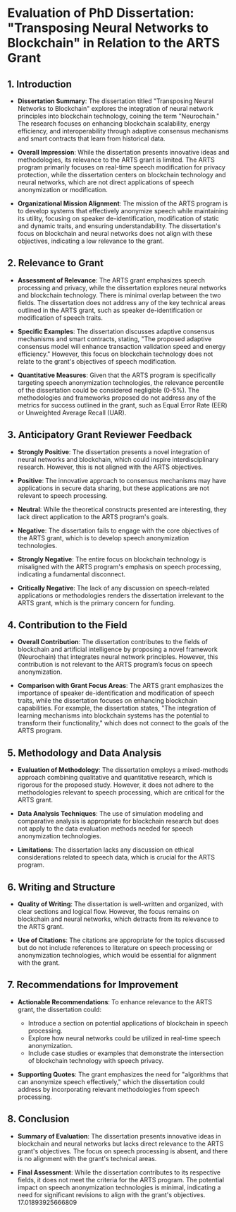 # Evaluation of PhD Dissertation: "Transposing Neural Networks to Blockchain" in Relation to the ARTS Grant

## 1. Introduction
- **Dissertation Summary**: The dissertation titled "Transposing Neural Networks to Blockchain" explores the integration of neural network principles into blockchain technology, coining the term "Neurochain." The research focuses on enhancing blockchain scalability, energy efficiency, and interoperability through adaptive consensus mechanisms and smart contracts that learn from historical data.
  
- **Overall Impression**: While the dissertation presents innovative ideas and methodologies, its relevance to the ARTS grant is limited. The ARTS program primarily focuses on real-time speech modification for privacy protection, while the dissertation centers on blockchain technology and neural networks, which are not direct applications of speech anonymization or modification.

- **Organizational Mission Alignment**: The mission of the ARTS program is to develop systems that effectively anonymize speech while maintaining its utility, focusing on speaker de-identification, modification of static and dynamic traits, and ensuring understandability. The dissertation's focus on blockchain and neural networks does not align with these objectives, indicating a low relevance to the grant.

## 2. Relevance to Grant
- **Assessment of Relevance**: The ARTS grant emphasizes speech processing and privacy, while the dissertation explores neural networks and blockchain technology. There is minimal overlap between the two fields. The dissertation does not address any of the key technical areas outlined in the ARTS grant, such as speaker de-identification or modification of speech traits.

- **Specific Examples**: The dissertation discusses adaptive consensus mechanisms and smart contracts, stating, "The proposed adaptive consensus model will enhance transaction validation speed and energy efficiency." However, this focus on blockchain technology does not relate to the grant's objectives of speech modification. 

- **Quantitative Measures**: Given that the ARTS program is specifically targeting speech anonymization technologies, the relevance percentile of the dissertation could be considered negligible (0-5%). The methodologies and frameworks proposed do not address any of the metrics for success outlined in the grant, such as Equal Error Rate (EER) or Unweighted Average Recall (UAR).

## 3. Anticipatory Grant Reviewer Feedback
- **Strongly Positive**: The dissertation presents a novel integration of neural networks and blockchain, which could inspire interdisciplinary research. However, this is not aligned with the ARTS objectives.

- **Positive**: The innovative approach to consensus mechanisms may have applications in secure data sharing, but these applications are not relevant to speech processing.

- **Neutral**: While the theoretical constructs presented are interesting, they lack direct application to the ARTS program's goals.

- **Negative**: The dissertation fails to engage with the core objectives of the ARTS grant, which is to develop speech anonymization technologies.

- **Strongly Negative**: The entire focus on blockchain technology is misaligned with the ARTS program's emphasis on speech processing, indicating a fundamental disconnect.

- **Critically Negative**: The lack of any discussion on speech-related applications or methodologies renders the dissertation irrelevant to the ARTS grant, which is the primary concern for funding.

## 4. Contribution to the Field
- **Overall Contribution**: The dissertation contributes to the fields of blockchain and artificial intelligence by proposing a novel framework (Neurochain) that integrates neural network principles. However, this contribution is not relevant to the ARTS program’s focus on speech anonymization.

- **Comparison with Grant Focus Areas**: The ARTS grant emphasizes the importance of speaker de-identification and modification of speech traits, while the dissertation focuses on enhancing blockchain capabilities. For example, the dissertation states, "The integration of learning mechanisms into blockchain systems has the potential to transform their functionality," which does not connect to the goals of the ARTS program.

## 5. Methodology and Data Analysis
- **Evaluation of Methodology**: The dissertation employs a mixed-methods approach combining qualitative and quantitative research, which is rigorous for the proposed study. However, it does not adhere to the methodologies relevant to speech processing, which are critical for the ARTS grant.

- **Data Analysis Techniques**: The use of simulation modeling and comparative analysis is appropriate for blockchain research but does not apply to the data evaluation methods needed for speech anonymization technologies.

- **Limitations**: The dissertation lacks any discussion on ethical considerations related to speech data, which is crucial for the ARTS program.

## 6. Writing and Structure
- **Quality of Writing**: The dissertation is well-written and organized, with clear sections and logical flow. However, the focus remains on blockchain and neural networks, which detracts from its relevance to the ARTS grant.

- **Use of Citations**: The citations are appropriate for the topics discussed but do not include references to literature on speech processing or anonymization technologies, which would be essential for alignment with the grant.

## 7. Recommendations for Improvement
- **Actionable Recommendations**: To enhance relevance to the ARTS grant, the dissertation could:
  - Introduce a section on potential applications of blockchain in speech processing.
  - Explore how neural networks could be utilized in real-time speech anonymization.
  - Include case studies or examples that demonstrate the intersection of blockchain technology with speech privacy.

- **Supporting Quotes**: The grant emphasizes the need for "algorithms that can anonymize speech effectively," which the dissertation could address by incorporating relevant methodologies from speech processing.

## 8. Conclusion
- **Summary of Evaluation**: The dissertation presents innovative ideas in blockchain and neural networks but lacks direct relevance to the ARTS grant's objectives. The focus on speech processing is absent, and there is no alignment with the grant's technical areas.

- **Final Assessment**: While the dissertation contributes to its respective fields, it does not meet the criteria for the ARTS program. The potential impact on speech anonymization technologies is minimal, indicating a need for significant revisions to align with the grant's objectives. 17.01893925666809